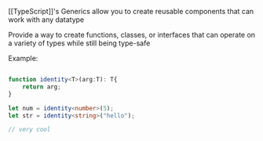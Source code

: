 
[[TypeScript]]'s Generics allow you to create reusable components that can work with any datatype


Provide a way to create functions, classes, or interfaces that can operate on a variety of types while still being type-safe

Example:

``` TypeScript

function identity<T>(arg:T): T{
	return arg;
}

let num = identity<number>(5);
let str = identity<string>("hello");

// very cool
```



